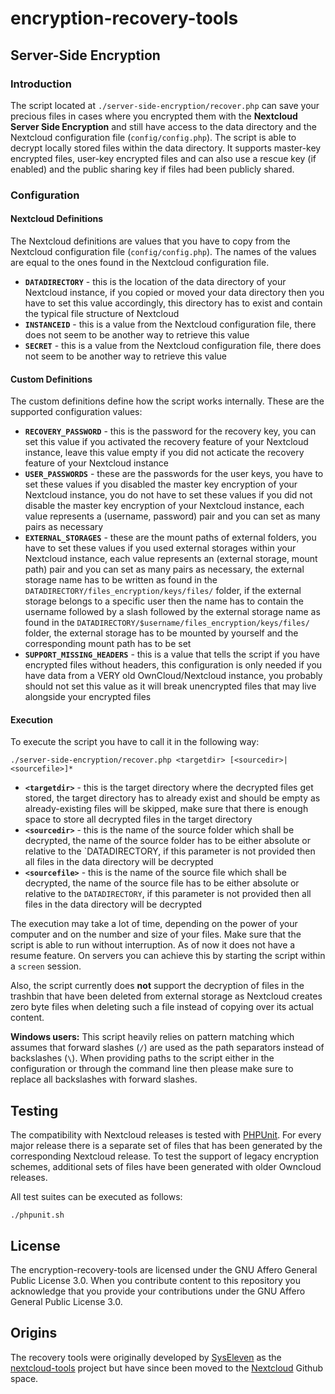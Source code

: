 # encryption-recovery-tools

## Server-Side Encryption

### Introduction

The script located at `./server-side-encryption/recover.php` can save your precious files in cases where you encrypted them with the **Nextcloud Server Side Encryption** and still have access to the data directory and the Nextcloud configuration file (`config/config.php`).
The script is able to decrypt locally stored files within the data directory.
It supports master-key encrypted files, user-key encrypted files and can also use a rescue key (if enabled) and the public sharing key if files had been publicly shared.

### Configuration

#### Nextcloud Definitions

The Nextcloud definitions are values that you have to copy from the Nextcloud configuration file (`config/config.php`).
The names of the values are equal to the ones found in the Nextcloud configuration file.

* **`DATADIRECTORY`** - this is the location of the data directory of your Nextcloud instance, if you copied or moved your data directory then you have to set this value accordingly, this directory has to exist and contain the typical file structure of Nextcloud
* **`INSTANCEID`** - this is a value from the Nextcloud configuration file, there does not seem to be another way to retrieve this value
* **`SECRET`** - this is a value from the Nextcloud configuration file, there does not seem to be another way to retrieve this value

#### Custom Definitions

The custom definitions define how the script works internally.
These are the supported configuration values:

* **`RECOVERY_PASSWORD`** - this is the password for the recovery key, you can set this value if you activated the recovery feature of your Nextcloud instance, leave this value empty if you did not acticate the recovery feature of your Nextcloud instance
* **`USER_PASSWORDS`** - these are the passwords for the user keys, you have to set these values if you disabled the master key encryption of your Nextcloud instance, you do not have to set these values if you did not disable the master key encryption of your Nextcloud instance, each value represents a (username, password) pair and you can set as many pairs as necessary
* **`EXTERNAL_STORAGES`** - these are the mount paths of external folders, you have to set these values if you used external storages within your Nextcloud instance, each value represents an (external storage, mount path) pair and you can set as many pairs as necessary, the external storage name has to be written as found in the `DATADIRECTORY/files_encryption/keys/files/` folder, if the external storage belongs to a specific user then the name has to contain the username followed by a slash followed by the external storage name as found in the `DATADIRECTORY/$username/files_encryption/keys/files/` folder, the external storage has to be mounted by yourself and the corresponding mount path has to be set
* **`SUPPORT_MISSING_HEADERS`** - this is a value that tells the script if you have encrypted files without headers, this configuration is only needed if you have data from a VERY old OwnCloud/Nextcloud instance, you probably should not set this value as it will break unencrypted files that may live alongside your encrypted files

#### Execution

To execute the script you have to call it in the following way:

```
./server-side-encryption/recover.php <targetdir> [<sourcedir>|<sourcefile>]*
```

* **`<targetdir>`** - this is the target directory where the decrypted files get stored, the target directory has to already exist and should be empty as already-existing files will be skipped, make sure that there is enough space to store all decrypted files in the target directory
* **`<sourcedir>`** - this is the name of the source folder which shall be decrypted, the name of the source folder has to be either absolute or relative to the `DATADIRECTORY, if this parameter is not provided then all files in the data directory will be decrypted
* **`<sourcefile>`** - this is the name of the source file which shall be decrypted, the name of the source file has to be either absolute or relative to the `DATADIRECTORY`, if this parameter is not provided then all files in the data directory will be decrypted

The execution may take a lot of time, depending on the power of your computer and on the number and size of your files.
Make sure that the script is able to run without interruption.
As of now it does not have a resume feature.
On servers you can achieve this by starting the script within a `screen` session.

Also, the script currently does **not** support the decryption of files in the trashbin that have been deleted from external storage as Nextcloud creates zero byte files when deleting such a file instead of copying over its actual content.

**Windows users:**
This script heavily relies on pattern matching which assumes that forward slashes (`/`) are used as the path separators instead of backslashes (`\`).
When providing paths to the script either in the configuration or through the command line then please make sure to replace all backslashes with forward slashes.

## Testing

The compatibility with Nextcloud releases is tested with [PHPUnit](https://phpunit.de).
For every major release there is a separate set of files that has been generated by the corresponding Nextcloud release. To test the support of legacy encryption schemes, additional sets of files have been generated with older Owncloud releases.

All test suites can be executed as follows:

```
./phpunit.sh
```

## License

The encryption-recovery-tools are licensed under the GNU Affero General Public License 3.0.
When you contribute content to this repository you acknowledge that you provide your contributions under the GNU Affero General Public License 3.0.

## Origins

The recovery tools were originally developed by [SysEleven](https://www.syseleven.de/) as the [nextcloud-tools](https://github.com/syseleven/nextcloud-tools) project but have since been moved to the [Nextcloud](https://nextcloud.com) Github space.
